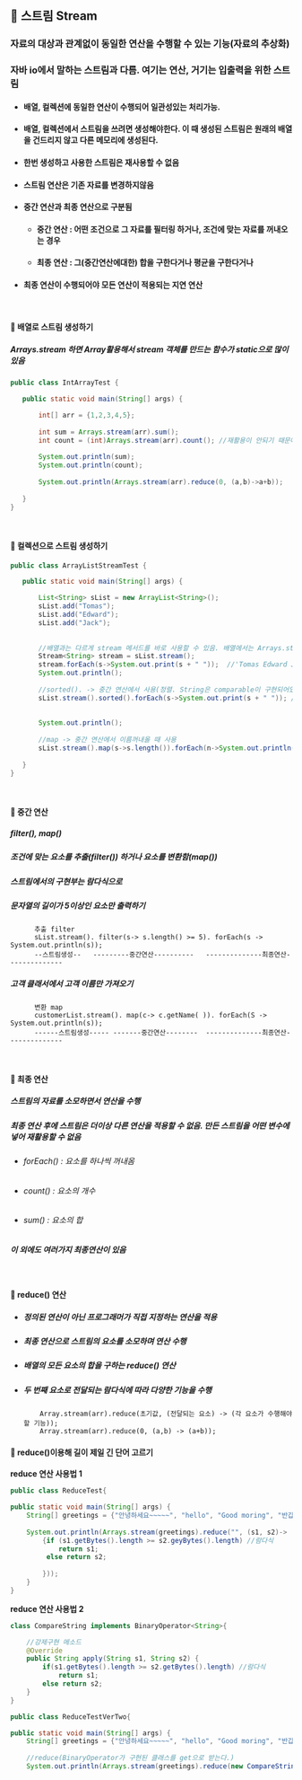 ## :pushpin: 스트림 Stream
### 자료의 대상과 관계없이 동일한 연산을 수행할 수 있는 기능(자료의 추상화)
### 자바 io에서 말하는 스트림과 다름. 여기는 연산, 거기는 입출력을 위한 스트림
* #### 배열, 컬렉션에 동일한 연산이 수행되어 일관성있는 처리가능.
* #### 배열, 컬렉션에서 스트림을 쓰려면 생성해야한다. 이 때 생성된 스트림은 원래의 배열을 건드리지 않고 다른 메모리에 생성된다.
* #### 한번 생성하고 사용한 스트림은 재사용할 수 없음
* #### 스트림 연산은 기존 자료를 변경하지않음
* #### 중간 연산과 최종 연산으로 구분됨
  * #### 중간 연산 : 어떤 조건으로 그 자료를 필터링 하거나, 조건에 맞는 자료를 꺼내오는 경우
  * #### 최종 연산 : 그(중간연산에대한) 합을 구한다거나 평균을 구한다거나
* #### 최종 연산이 수행되어야 모든 연산이 적용되는 **지연 연산**

<br>

#### :round_pushpin: 배열로 스트림 생성하기
##### ***Arrays.stream*** 하면 Array활용해서 stream 객체를 만드는 함수가 static으로 많이 있음
 ```java
 public class IntArrayTest {

	public static void main(String[] args) {

		int[] arr = {1,2,3,4,5};
		
		int sum = Arrays.stream(arr).sum();   
		int count = (int)Arrays.stream(arr).count(); //재활용이 안되기 때문에 필요시마다 Arrays.stream(arr)스트림 생성
		
		System.out.println(sum);
		System.out.println(count);
		
		System.out.println(Arrays.stream(arr).reduce(0, (a,b)->a+b));   //reduce
		
	}
}
 ```
 
 <br>
 
 #### :round_pushpin: 컬렉션으로 스트림 생성하기
 ```java
 public class ArrayListStreamTest {

	public static void main(String[] args) {

		List<String> sList = new ArrayList<String>();
		sList.add("Tomas");
		sList.add("Edward");
		sList.add("Jack");
		
		
		//배열과는 다르게 stream 메서드를 바로 사용할 수 있음. 배열에서는 Arrays.stream(arr)으로 안에다 배열의 종류(arr)를 넣어주었음
		Stream<String> stream = sList.stream();  
		stream.forEach(s->System.out.print(s + " "));  //'Tomas Edward Jack'
		System.out.println();
		
		//sorted(). -> 중간 연산에서 사용(정렬. String은 comparable이 구현되어있어서 sort이용가능. 다른 곳에서는 구현필요)
		sList.stream().sorted().forEach(s->System.out.print(s + " ")); //'Edward Jack Tomas'
		
		
		System.out.println();
		
		//map -> 중간 연산에서 이름꺼내올 때 사용
		sList.stream().map(s->s.length()).forEach(n->System.out.println(n)); // '5' '6' '4'
		
	}
}
 ```
 
 <br>
 
#### :round_pushpin: 중간 연산
##### filter(), map()
##### 조건에 맞는 요소를 추출(filter()) 하거나 요소를 변환함(map())
##### 스트림에서의 구현부는 람다식으로
##### 문자열의 길이가 5이상인 요소만 출력하기
          
          추출 filter
          sList.stream(). filter(s-> s.length() >= 5). forEach(s -> System.out.println(s));
          --스트림생성--   ---------중간연산----------   --------------최종연산--------------
##### 고객 클래서에서 고객 이름만 가져오기

          변환 map
          customerList.stream(). map(c-> c.getName( )). forEach(S -> System.out.println(s));
          ------스트림생성----- -------중간연산--------  --------------최종연산--------------

<br>

#### :round_pushpin: 최종 연산
##### 스트림의 자료를 소모하면서 연산을 수행
##### 최종 연산 후에 스트림은 더이상 다른 연산을 적용할 수 없음. 만든 스트림을 어떤 변수에 넣어 재활용할 수 없음
* ###### forEach() : 요소를 하나씩 꺼내옴
* ###### count() : 요소의 개수
* ###### sum() : 요소의 합
##### 이 외에도 여러가지 최종연산이 있음

<br>

#### :round_pushpin: reduce() 연산
* ##### 정의된 연산이 아닌 프로그래머가 직접 지정하는 연산을 적용
* ##### 최종 연산으로 스트림의 요소를 소모하며 연산 수행
* ##### 배열의 모든 요소의 합을 구하는 reduce() 연산
* ##### 두 번째 요소로 전달되는 람다식에 따라 다양한 기능을 수행

          Array.stream(arr).reduce(초기값, (전달되는 요소) -> (각 요소가 수행해야 할 기능)); 
          Array.stream(arr).reduce(0, (a,b) -> (a+b));
#### :triangular_flag_on_post: reduce()이용해 길이 제일 긴 단어 고르기
**reduce 연산 사용법 1**
```java
public class ReduceTest{

public static void main(String[] args) {
	String[] greetings = {"안녕하세요~~~~~", "hello", "Good moring", "반갑습니다"};
	
	System.out.println(Arrays.stream(greetings).reduce("", (s1, s2)->
		{if (s1.getBytes().length >= s2.geyBytes().length) //람다식
			return s1;
		 else return s2;
	
		}));
	}
}

```
**reduce 연산 사용법 2**
```java
class CompareString implements BinaryOperator<String>{

	//강제구현 메소드
	@Override
	public String apply(String s1, String s2) {  
		if(s1.getBytes().length >= s2.getBytes().length) //람다식
			return s1;
		else return s2;
	}
}

public class ReduceTestVerTwo{

public static void main(String[] args) {
	String[] greetings = {"안녕하세요~~~~~", "hello", "Good moring", "반갑습니다"};
	
	//reduce(BinaryOperator가 구현된 클래스를 get으로 받는다.)
	System.out.println(Arrays.stream(greetings).reduce(new CompareString()).get());
```
          

                                 
          
          
